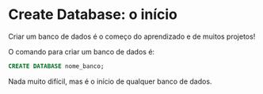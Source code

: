 # Create Database: o início

Criar um banco de dados é o começo do aprendizado e de muitos projetos!

O comando para criar um banco de dados é:

```sql
CREATE DATABASE nome_banco;
```

Nada muito difícil, mas é o início de qualquer banco de dados.
